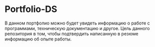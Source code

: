 # Portfolio-DS
В данном портфолио можно будет увидеть информацию о работе с программами, техническую документацию и другое. Цель данного репозитория в том, чтобы подтвердить написанную в резюме информацию об опыте работы.
